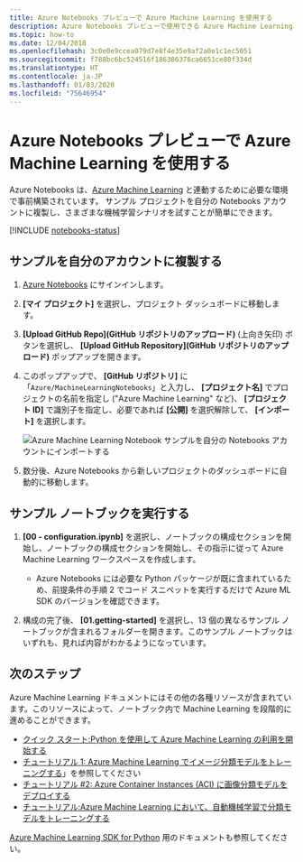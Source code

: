 ```yaml
---
title: Azure Notebooks プレビューで Azure Machine Learning を使用する
description: Azure Notebooks プレビューで使用できる Azure Machine Learning 用のサンプル ノートブックの概要。
ms.topic: how-to
ms.date: 12/04/2018
ms.openlocfilehash: 3c0e0e9ccea079d7e8f4e35e9af2a0e1c1ec5051
ms.sourcegitcommit: f788bc6bc524516f186386376ca6651ce80f334d
ms.translationtype: HT
ms.contentlocale: ja-JP
ms.lasthandoff: 01/03/2020
ms.locfileid: "75646954"
---
```

# <a name="use-azure-machine-learning-in-azure-notebooks-preview"></a>Azure Notebooks プレビューで Azure Machine Learning を使用する

Azure Notebooks は、[Azure Machine Learning](/azure/machine-learning/service/) と連動するために必要な環境で事前構築されています。 サンプル プロジェクトを自分の Notebooks アカウントに複製し、さまざまな機械学習シナリオを試すことが簡単にできます。

[!INCLUDE [notebooks-status](../../includes/notebooks-status.md)]

## <a name="clone-the-sample-into-your-account"></a>サンプルを自分のアカウントに複製する

1. [Azure Notebooks](https://notebooks.azure.com/) にサインインします。
1. **[マイ プロジェクト]** を選択し、プロジェクト ダッシュボードに移動します。
1. **[Upload GitHub Repo]\(GitHub リポジトリのアップロード\)** (上向き矢印) ボタンを選択し、 **[Upload GitHub Repository]\(GitHub リポジトリのアップロード\)** ポップアップを開きます。
1. このポップアップで、 **[GitHub リポジトリ]** に「`Azure/MachineLearningNotebooks`」と入力し、 **[プロジェクト名]** でプロジェクトの名前を指定し ("Azure Machine Learning" など)、 **[プロジェクト ID]** で識別子を指定し、必要であれば **[公開]** を選択解除して、 **[インポート]** を選択します。

    ![Azure Machine Learning Notebook サンプルを自分の Notebooks アカウントにインポートする](media/azureml-import-project.png)

1. 数分後、Azure Notebooks から新しいプロジェクトのダッシュボードに自動的に移動します。

## <a name="run-a-sample-notebook"></a>サンプル ノートブックを実行する

1. **[00 - configuration.ipynb]** を選択し、ノートブックの構成セクションを開始し、ノートブックの構成セクションを開始し、その指示に従って Azure Machine Learning ワークスペースを作成します。

    - Azure Notebooks には必要な Python パッケージが既に含まれているため、前提条件の手順 2 でコード スニペットを実行するだけで Azure ML SDK のバージョンを確認できます。

1. 構成の完了後、 **[01.getting-started]** を選択し、13 個の異なるサンプル ノートブックが含まれるフォルダーを開きます。このサンプル ノートブックはいずれも、見れば内容がわかるようになっています。

## <a name="next-steps"></a>次のステップ

Azure Machine Learning ドキュメントにはその他の各種リソースが含まれています。このリソースによって、ノートブック内で Machine Learning を段階的に進めることができます。

- [クイック スタート:Python を使用して Azure Machine Learning の利用を開始する](https://docs.microsoft.com/azure/machine-learning/service/quickstart-create-workspace-with-python)
- [チュートリアル 1: Azure Machine Learning でイメージ分類モデルをトレーニングする](https://docs.microsoft.com/azure/machine-learning/service/tutorial-train-models-with-aml)」を参照してください
- [チュートリアル #2: Azure Container Instances (ACI) に画像分類モデルをデプロイする](https://docs.microsoft.com/azure/machine-learning/service/tutorial-deploy-models-with-aml)
- [チュートリアル:Azure Machine Learning において、自動機械学習で分類モデルをトレーニングする](https://docs.microsoft.com/azure/machine-learning/service/tutorial-auto-train-models)

[Azure Machine Learning SDK for Python](https://docs.microsoft.com/python/api/overview/azure/ml/intro?view=azure-ml-py) 用のドキュメントも参照してください。
